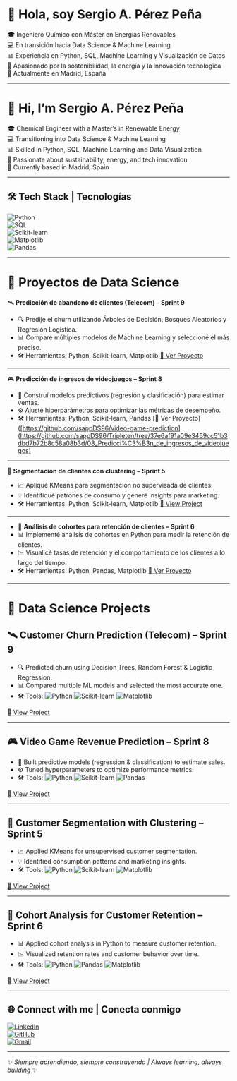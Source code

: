 # 👋 Hola, soy Sergio A. Pérez Peña  

🎓 Ingeniero Químico con Máster en Energías Renovables  
💻 En transición hacia Data Science & Machine Learning  
📊 Experiencia en Python, SQL, Machine Learning y Visualización de Datos  
🌱 Apasionado por la sostenibilidad, la energía y la innovación tecnológica  
📍 Actualmente en Madrid, España  

---

# 👋 Hi, I’m Sergio A. Pérez Peña  

🎓 Chemical Engineer with a Master’s in Renewable Energy  
💻 Transitioning into Data Science & Machine Learning  
📊 Skilled in Python, SQL, Machine Learning and Data Visualization  
🌱 Passionate about sustainability, energy, and tech innovation  
📍 Currently based in Madrid, Spain  

---

## 🛠️ Tech Stack | Tecnologías  

![Python](https://img.shields.io/badge/Python-3776AB?style=for-the-badge&logo=python&logoColor=white)  
![SQL](https://img.shields.io/badge/SQL-025E8C?style=for-the-badge&logo=sqlite&logoColor=white)  
![Scikit-learn](https://img.shields.io/badge/Scikit--learn-F7931E?style=for-the-badge&logo=scikit-learn&logoColor=white)  
![Matplotlib](https://img.shields.io/badge/Matplotlib-11557c?style=for-the-badge&logo=plotly&logoColor=white)  
![Pandas](https://img.shields.io/badge/Pandas-150458?style=for-the-badge&logo=pandas&logoColor=white)  


---

# 🚀 **Proyectos de Data Science**

🛰️ **Predicción de abandono de clientes (Telecom) – Sprint 9**
- 🔍 Predije el churn utilizando Árboles de Decisión, Bosques Aleatorios y Regresión Logística.
- 📊 Comparé múltiples modelos de Machine Learning y seleccioné el más preciso.
- 🛠️ Herramientas: Python, Scikit-learn, Matplotlib
[🔗 Ver Proyecto]([https://github.com/sappDS96/churn-prediction](https://github.com/sappDS96/Tripleten/tree/37e6af91a09e3459cc51b3dbd7b72b8c58a08b3d/09_Predicci%C3%B3n_de_Abandono_de_Clientes))  

---

🎮 **Predicción de ingresos de videojuegos – Sprint 8**
- 🧠 Construí modelos predictivos (regresión y clasificación) para estimar ventas.
- ⚙️ Ajusté hiperparámetros para optimizar las métricas de desempeño.
- 🛠️ Herramientas: Python, Scikit-learn, Pandas
[🔗 Ver Proyecto]([https://github.com/sappDS96/video-game-prediction](https://github.com/sappDS96/Tripleten/tree/37e6af91a09e3459cc51b3dbd7b72b8c58a08b3d/08_Predicci%C3%B3n_de_ingresos_de_videojuegos)

---

📡 **Segmentación de clientes con clustering – Sprint 5**
- 📈 Apliqué KMeans para segmentación no supervisada de clientes.
- 💡 Identifiqué patrones de consumo y generé insights para marketing.
- 🛠️ Herramientas: Python, Scikit-learn, Matplotlib
[🔗 View Project](https://github.com/sappDS96/Tripleten/tree/a48236c25b663d3466ddc1201b24204041f8a557/05_rentabilidad_planes_moviles)  

---

- 🔄 **Análisis de cohortes para retención de clientes – Sprint 6**
- 📊 Implementé análisis de cohortes en Python para medir la retención de clientes.
- 📉 Visualicé tasas de retención y el comportamiento de los clientes a lo largo del tiempo.
- 🛠️ Herramientas: Python, Pandas, Matplotlib
[🔗 Ver Proyecto]([https://github.com/sappDS96/cohort-analysis](https://github.com/sappDS96/Tripleten/tree/a48236c25b663d3466ddc1201b24204041f8a557/06_preferencias_videojuegos_validacion))  


---

# 🚀 Data Science Projects  

## 🛰️ Customer Churn Prediction (Telecom) – Sprint 9  
- 🔍 Predicted churn using Decision Trees, Random Forest & Logistic Regression.  
- 📊 Compared multiple ML models and selected the most accurate one.  
- 🛠️ Tools: ![Python](https://img.shields.io/badge/Python-3776AB?style=flat&logo=python&logoColor=white) ![Scikit-learn](https://img.shields.io/badge/Scikit--learn-F7931E?style=flat&logo=scikit-learn&logoColor=white) ![Matplotlib](https://img.shields.io/badge/Matplotlib-11557c?style=flat&logo=plotly&logoColor=white)  

[🔗 View Project]([https://github.com/sappDS96/churn-prediction](https://github.com/sappDS96/Tripleten/tree/37e6af91a09e3459cc51b3dbd7b72b8c58a08b3d/09_Predicci%C3%B3n_de_Abandono_de_Clientes))  

---

## 🎮 Video Game Revenue Prediction – Sprint 8  
- 🧠 Built predictive models (regression & classification) to estimate sales.  
- ⚙️ Tuned hyperparameters to optimize performance metrics.  
- 🛠️ Tools: ![Python](https://img.shields.io/badge/Python-3776AB?style=flat&logo=python&logoColor=white) ![Scikit-learn](https://img.shields.io/badge/Scikit--learn-F7931E?style=flat&logo=scikit-learn&logoColor=white) ![Pandas](https://img.shields.io/badge/Pandas-150458?style=flat&logo=pandas&logoColor=white)  

[🔗 View Project]([https://github.com/sappDS96/video-game-prediction](https://github.com/sappDS96/Tripleten/tree/37e6af91a09e3459cc51b3dbd7b72b8c58a08b3d/08_Predicci%C3%B3n_de_ingresos_de_videojuegos))  

---

## 📡 Customer Segmentation with Clustering – Sprint 5  
- 📈 Applied KMeans for unsupervised customer segmentation.  
- 💡 Identified consumption patterns and marketing insights.  
- 🛠️ Tools: ![Python](https://img.shields.io/badge/Python-3776AB?style=flat&logo=python&logoColor=white) ![Scikit-learn](https://img.shields.io/badge/Scikit--learn-F7931E?style=flat&logo=scikit-learn&logoColor=white) ![Matplotlib](https://img.shields.io/badge/Matplotlib-11557c?style=flat&logo=plotly&logoColor=white)  

[🔗 View Project](https://github.com/sappDS96/Tripleten/tree/a48236c25b663d3466ddc1201b24204041f8a557/05_rentabilidad_planes_moviles)  

---

## 🔄 Cohort Analysis for Customer Retention – Sprint 6  
- 📊 Applied cohort analysis in Python to measure customer retention.  
- 📉 Visualized retention rates and customer behavior over time.  
- 🛠️ Tools: ![Python](https://img.shields.io/badge/Python-3776AB?style=flat&logo=python&logoColor=white) ![Pandas](https://img.shields.io/badge/Pandas-150458?style=flat&logo=pandas&logoColor=white) ![Matplotlib](https://img.shields.io/badge/Matplotlib-11557c?style=flat&logo=plotly&logoColor=white)  

[🔗 View Project]([https://github.com/sappDS96/cohort-analysis](https://github.com/sappDS96/Tripleten/tree/a48236c25b663d3466ddc1201b24204041f8a557/06_preferencias_videojuegos_validacion))  

---

## 🌐 Connect with me | Conecta conmigo  

[![LinkedIn](https://img.shields.io/badge/LinkedIn-0A66C2?style=for-the-badge&logo=linkedin&logoColor=white)](https://www.linkedin.com/in/sergioperezp/)  
[![GitHub](https://img.shields.io/badge/GitHub-100000?style=for-the-badge&logo=github&logoColor=white)](https://github.com/sappDS96)  
[![Gmail](https://img.shields.io/badge/Email-D14836?style=for-the-badge&logo=gmail&logoColor=white)](mailto:serpp.96@gmail.com)  

---

✨ *Siempre aprendiendo, siempre construyendo | Always learning, always building* ✨

